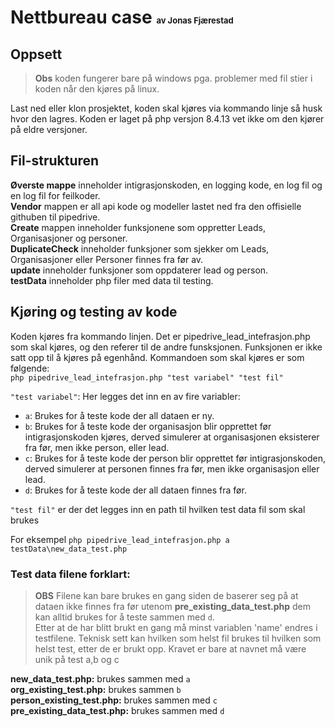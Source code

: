 # Nettbureau case <small style="font-size: small">av Jonas Fjærestad</small>

## Oppsett
>**Obs** koden fungerer bare på windows pga. problemer med fil stier i koden når den kjøres på linux.

Last ned eller klon prosjektet, koden skal kjøres via kommando linje så husk hvor den lagres. Koden er laget på php versjon 8.4.13 vet ikke om den kjører på eldre versjoner.

## Fil-strukturen
**Øverste mappe** inneholder intigrasjonskoden, en logging kode, en log fil og en log fil for feilkoder.    
**Vendor** mappen er all api kode og modeller lastet ned fra den offisielle githuben til pipedrive.  
**Create** mappen inneholder funksjonene som oppretter Leads, Organisasjoner og personer.  
**DuplicateCheck** inneholder funksjoner som sjekker om Leads, Organisasjoner eller Personer finnes fra før av.  
**update** inneholder funksjoner som oppdaterer lead og person.  
**testData** inneholder php filer med data til testing.

## Kjøring og testing av kode
Koden kjøres fra kommando linjen. Det er pipedrive_lead_intefrasjon.php som skal kjøres, og den referer til de andre funsksjonen. Funksjonen er ikke satt opp til å kjøres på egenhånd. Kommandoen som skal kjøres er som følgende:  
``php pipedrive_lead_intefrasjon.php "test variabel" "test fil"``

``"test variabel"``: Her legges det inn en av fire variabler:  
- ``a``: Brukes for å teste kode der all dataen er ny.
- ``b``: Brukes for å teste kode der organisasjon blir opprettet før intigrasjonskoden kjøres, derved simulerer at organisasjonen eksisterer fra før, men ikke person, eller lead.
- ``c``: Brukes for å teste kode der person blir opprettet før intigrasjonskoden, derved simulerer at personen finnes fra før, men ikke organisasjon eller lead.
- ``d``: Brukes for å teste kode der all dataen finnes fra før.

``"test fil"`` er der det legges inn en path til hvilken test data fil som skal brukes  

For eksempel ``php pipedrive_lead_intefrasjon.php a testData\new_data_test.php``  
### Test data filene forklart:
> **OBS** Filene kan bare brukes en gang siden de baserer seg på at dataen ikke finnes fra før utenom **pre_existing_data_test.php** dem kan alltid brukes for å teste sammen med ``d``.  
Etter at de har blitt brukt en gang må minst variablen 'name' endres i testfilene. Teknisk sett kan hvilken som helst fil brukes til hvilken som helst test, etter de er brukt opp. Kravet er bare at navnet må være unik på test a,b og c

**new_data_test.php:** brukes sammen med ``a``  
**org_existing_test.php:** brukes sammen ``b``  
**person_existing_test.php:** brukes sammen med ``c``  
**pre_existing_data_test.php:** brukes sammen med ``d``




